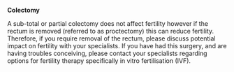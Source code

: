 **Colectomy**

A sub-total or partial colectomy does not affect fertility however if the rectum is removed (referred to as proctectomy) this can reduce fertility. Therefore, if you require removal of the rectum, please discuss potential impact on fertility with your specialists. If you have had this surgery, and are having troubles conceiving, please contact your specialists regarding options for fertility therapy specifically in vitro fertilisation (IVF).

